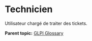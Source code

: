 Technicien
==========

Utilisateur chargé de traiter des tickets.

**Parent topic:** [GLPI Glossary](../../glpi/glossary.html)
